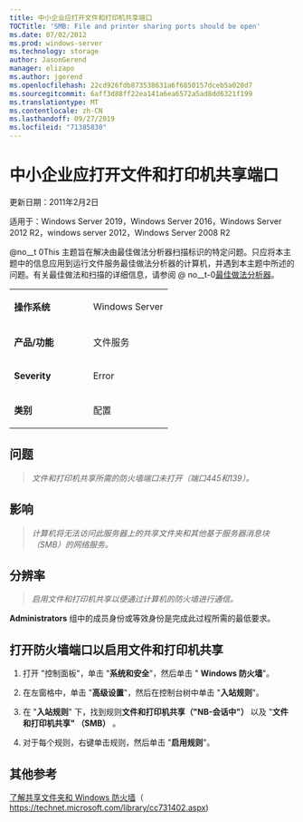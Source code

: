 ```yaml
---
title: 中小企业应打开文件和打印机共享端口
TOCTitle: 'SMB: File and printer sharing ports should be open'
ms.date: 07/02/2012
ms.prod: windows-server
ms.technology: storage
author: JasonGerend
manager: elizapo
ms.author: jgerend
ms.openlocfilehash: 22cd926fdb873538631a6f6850157dceb5a020d7
ms.sourcegitcommit: 6aff3d88ff22ea141a6ea6572a5ad8dd6321f199
ms.translationtype: MT
ms.contentlocale: zh-CN
ms.lasthandoff: 09/27/2019
ms.locfileid: "71385830"
---
```

# <a name="smb-file-and-printer-sharing-ports-should-be-open"></a>中小企业应打开文件和打印机共享端口


更新日期：2011年2月2日

适用于：Windows Server 2019，Windows Server 2016，Windows Server 2012 R2，windows server 2012，Windows Server 2008 R2

@no__t 0This 主题旨在解决由最佳做法分析器扫描标识的特定问题。只应将本主题中的信息应用到运行文件服务最佳做法分析器的计算机，并遇到本主题中所述的问题。有关最佳做法和扫描的详细信息，请参阅 @ no__t-0[最佳做法分析器](http://go.microsoft.com/fwlink/?linkid=122786%0d%0a)。


<table>
<colgroup>
<col style="width: 50%" />
<col style="width: 50%" />
</colgroup>
<tbody>
<tr class="odd">
<td><p><strong>操作系统</strong></p></td>
<td><p>Windows Server</p></td>
</tr>
<tr class="even">
<td><p><strong>产品/功能</strong></p></td>
<td><p>文件服务</p></td>
</tr>
<tr class="odd">
<td><p><strong>Severity</strong></p></td>
<td><p>Error</p></td>
</tr>
<tr class="even">
<td><p><strong>类别</strong></p></td>
<td><p>配置</p></td>
</tr>
</tbody>
</table>

## <a name="issue"></a>问题

> *文件和打印机共享所需的防火墙端口未打开（端口445和139）。*

## <a name="impact"></a>影响

> *计算机将无法访问此服务器上的共享文件夹和其他基于服务器消息块（SMB）的网络服务。*

## <a name="resolution"></a>分辨率

> *启用文件和打印机共享以便通过计算机的防火墙进行通信。*

**Administrators** 组中的成员身份或等效身份是完成此过程所需的最低要求。

## <a name="to-open-the-firewall-ports-to-enable-file-and-printer-sharing"></a>打开防火墙端口以启用文件和打印机共享

1.  打开 "控制面板"，单击 "**系统和安全**"，然后单击 " **Windows 防火墙**"。

2.  在左窗格中，单击 "**高级设置**"，然后在控制台树中单击 "**入站规则**"。

3.  在 "**入站规则**" 下，找到规则**文件和打印机共享（"NB-会话中"）** 以及 "**文件和打印机共享" （SMB）** 。

4.  对于每个规则，右键单击规则，然后单击 "**启用规则**"。

## <a name="additional-references"></a>其他参考

[了解共享文件夹和 Windows 防火墙](https://technet.microsoft.com/library/cc731402.aspx)（ https://technet.microsoft.com/library/cc731402.aspx)

